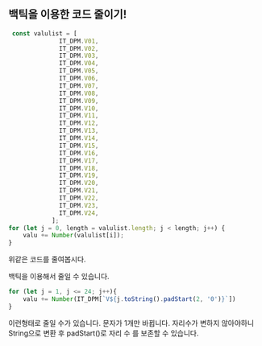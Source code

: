## 백틱을 이용한 코드 줄이기!

```js
 const valulist = [
              IT_DPM.V01,
              IT_DPM.V02,
              IT_DPM.V03,
              IT_DPM.V04,
              IT_DPM.V05,
              IT_DPM.V06,
              IT_DPM.V07,
              IT_DPM.V08,
              IT_DPM.V09,
              IT_DPM.V10,
              IT_DPM.V11,
              IT_DPM.V12,
              IT_DPM.V13,
              IT_DPM.V14,
              IT_DPM.V15,
              IT_DPM.V16,
              IT_DPM.V17,
              IT_DPM.V18,
              IT_DPM.V19,
              IT_DPM.V20,
              IT_DPM.V21,
              IT_DPM.V22,
              IT_DPM.V23,
              IT_DPM.V24,
            ];
for (let j = 0, length = valulist.length; j < length; j++) {
    valu += Number(valulist[i]);
}
```

위같은 코드를 줄여봅시다.

백틱을 이용해서 줄일 수 있습니다.

```js
for (let j = 1, j <= 24; j++){
	valu += Number(IT_DPM[`V${j.toString().padStart(2, '0')}`])
}
```

이런형태로 줄일 수가 있습니다. 문자가 1개만 바뀝니다. 자리수가 변하지 않아야하니 String으로 변환 후 padStart()로 자리 수 를 보존할 수 있습니다.
